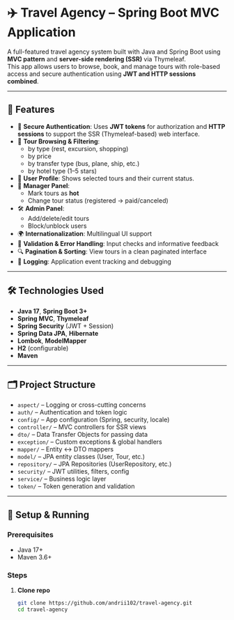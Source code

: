 # ✈️ Travel Agency – Spring Boot MVC Application

A full-featured travel agency system built with Java and Spring Boot using **MVC pattern** and **server-side rendering (SSR)** via Thymeleaf.  
This app allows users to browse, book, and manage tours with role-based access and secure authentication using **JWT and HTTP sessions combined**.

---

## 📌 Features

- 🔐 **Secure Authentication**: Uses **JWT tokens** for authorization and **HTTP sessions** to support the SSR (Thymeleaf-based) web interface.
- 🧳 **Tour Browsing & Filtering**:
    - by type (rest, excursion, shopping)
    - by price
    - by transfer type (bus, plane, ship, etc.)
    - by hotel type (1–5 stars)
- 👤 **User Profile**: Shows selected tours and their current status.
- 💼 **Manager Panel**:
    - Mark tours as **hot**
    - Change tour status (registered → paid/canceled)
- 🛠 **Admin Panel**:
    - Add/delete/edit tours
    - Block/unblock users
- 🌍 **Internationalization**: Multilingual UI support
- 🧹 **Validation & Error Handling**: Input checks and informative feedback
- 🔍 **Pagination & Sorting**: View tours in a clean paginated interface
- 📜 **Logging**: Application event tracking and debugging

---

## 🛠️ Technologies Used

- **Java 17**, **Spring Boot 3+**
- **Spring MVC**, **Thymeleaf**
- **Spring Security** (JWT + Session)
- **Spring Data JPA**, **Hibernate**
- **Lombok**, **ModelMapper**
- **H2** (configurable)
- **Maven**

---

## 🗂 Project Structure

- `aspect/` – Logging or cross-cutting concerns
- `auth/` – Authentication and token logic
- `config/` – App configuration (Spring, security, locale)
- `controller/` – MVC controllers for SSR views
- `dto/` – Data Transfer Objects for passing data
- `exception/` – Custom exceptions & global handlers
- `mapper/` – Entity ↔ DTO mappers
- `model/` – JPA entity classes (User, Tour, etc.)
- `repository/` – JPA Repositories (UserRepository, etc.)
- `security/` – JWT utilities, filters, config
- `service/` – Business logic layer
- `token/` – Token generation and validation

---

## 🔧 Setup & Running

### Prerequisites

- Java 17+
- Maven 3.6+

### Steps

1. **Clone repo**

   ```bash
   git clone https://github.com/andrii102/travel-agency.git
   cd travel-agency
